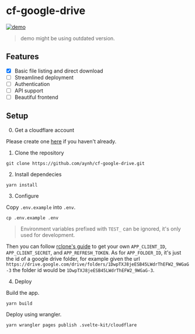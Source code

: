 # cf-google-drive

[![demo](https://user-images.githubusercontent.com/99479536/215351761-99973489-f428-436d-80d3-7d2acdb54b91.png)](https://cf-google-drive-demo.pages.dev)

> demo might be using outdated version.

## Features

- [x] Basic file listing and direct download
- [ ] Streamlined deployment
- [ ] Authentication
- [ ] API support
- [ ] Beautiful frontend

## Setup

0. Get a cloudflare account

Please create one [here](https://dash.cloudflare.com/sign-up) if you haven't already.

1. Clone the repository

```
git clone https://github.com/aynh/cf-google-drive.git
```

2. Install dependecies

```
yarn install
```

3. Configure

Copy `.env.example` into `.env`.

```
cp .env.example .env
```

> Environment variables prefixed with `TEST_` can be ignored, it's only used for development.

Then you can follow [rclone's guide](https://rclone.org/drive/#making-your-own-client-id) to get your own `APP_CLIENT_ID`, `APP_CLIENT_SECRET`, and `APP_REFRESH_TOKEN`. As for `APP_FOLDER_ID`, it's just the id of a google drive folder, for example given the url `https://drive.google.com/drive/folders/1DwpTXJ8jeESB45LWdrThEFW2_9WGaG-3` the folder id would be `1DwpTXJ8jeESB45LWdrThEFW2_9WGaG-3`.

4. Deploy

Build the app.

```
yarn build
```

Deploy using wrangler.

```
yarn wrangler pages publish .svelte-kit/cloudflare
```
